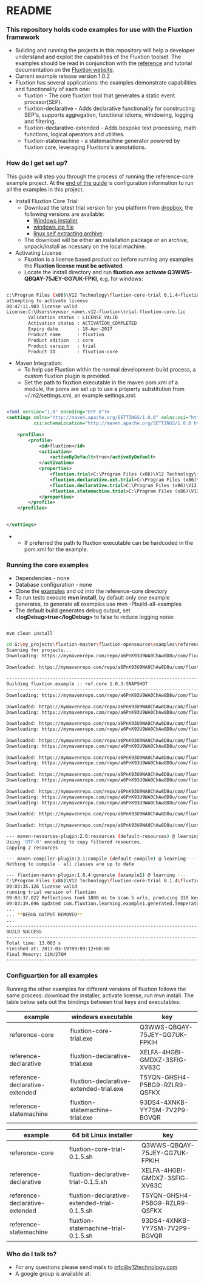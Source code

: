 # README #

### This repository holds code examples for use with the Fluxtion framework ###

* Building and running the projects in this repository will help a developer understand and exploit the capabilities of the Fluxtion toolset. The examples should be read in conjunction with the [reference](http://fluxtion.wpengine.com/documents/reference/) and tutorial documentation on the [Fluxtion website](http://fluxtion.wpengine.com/). 
* Current example release version 1.0.2
* Fluxtion has several applications: the examples demonstrate capabilities and functionality of each one:
    * fluxtion - The core fluxtion tool that generates a static event procssor(SEP).
    * fluxtion-declarative - Adds declarative functionality for constructing SEP's, supports aggregation, functional idioms, windowing, logging and filtering.
    * fluxtion-declarative-extended - Adds bespoke text processing, math functions, logical operators and utilities.
    * fluxtion-statemachine - a statemachine generator powered by fluxtion core, leveraging Fluxtions's annotations.

### How do I get set up? ###
This guide will step you through the process of running the reference-core example project. At the [end of the guide](#configuartion-for-all-examples) is configuration information to run all the examples in this project.

* Install Fluxtion Core Trial:
    * Download the latest trial version for you platform from [dropbox](https://www.dropbox.com/sh/p8g5iqxbedzgcur/AAA01xw4EDZcYW0elHxkKoM1a?dl=0), the following versions are available: 
        * [Windows installer](https://www.dropbox.com/sh/p8g5iqxbedzgcur/AAD6vSalNq4j2D6JGKeHBfIVa/fluxtion-core-trial.exe?dl=0)
        * [windows zip file](https://www.dropbox.com/sh/p8g5iqxbedzgcur/AAD_i_lBRksoynyG67DYRL6Sa/fluxtion-core-trial.zip?dl=0) 
        * [linux self extracting archive](https://www.dropbox.com/sh/p8g5iqxbedzgcur/AACdzgBWQ3aclYbr6maileY5a/fluxtion-core-trial-0.1.5.sh?dl=0).
    * The download will be either an installation package or an archive, unpack/install as ncessary on the local machine.
* Activating License
    * Fluxtion is a license based product so before running any examples the **Fluxtion license must be activated**.
    * Locate the install directory and run **fluxtion.exe activate Q3WWS-QBQAY-75JEY-GG7UK-FPKI**, e.g. for windows:
    
```bash

c:\Program Files (x86)\V12 Technology\fluxtion-core-trial 0.1.4>fluxtion.exe activate Q3WWS-QBQAY-75JEY-GG7UK-FPKIH
attempting to activate license
08:47:11.903 license valid
License:C:\Users\myuser_name\.v12-fluxtion\trial-fluxtion-core.lic
        Validation status : LICENSE_VALID
        Activation status : ACTIVATION_COMPLETED
        Expiry date       : 18-Apr-2017
        Product name      : fluxtion
        Product edition   : core
        Product version   : trial
        Product ID        : fluxtion-core

```

* Maven Integration:
    * To help use Fluxtion within the normal development-build process, a custom fluxtion plugin is provided.
    * Set the path to fluxtion executable in the maven pom.xml of a module, the poms are set up to use a property substitution from ~/.m2/settings.xml, an example settings.xml: 
 

```xml

<?xml version="1.0" encoding="UTF-8"?>
<settings xmlns="http://maven.apache.org/SETTINGS/1.0.0" xmlns:xsi="http://www.w3.org/2001/XMLSchema-instance"
          xsi:schemaLocation="http://maven.apache.org/SETTINGS/1.0.0 http://maven.apache.org/xsd/settings-1.0.0.xsd">
    
    <profiles>
        <profile>
            <id>fluxtion</id>
            <activation>
                <activeByDefault>true</activeByDefault>
            </activation>
            <properties>
                <fluxtion.trial>C:\Program Files (x86)\V12 Technology\fluxtion-core-trial 0.1.4\fluxtion.exe</fluxtion.trial>
                <fluxtion.declarative.ext.trial>C:\Program Files (x86)\V12 Technology\fluxtion-core-trial 0.1.4\fluxtion.exe</fluxtion.declarative.ext.trial>
                <fluxtion.declarative.trial>C:\Program Files (x86)\V12 Technology\fluxtion-core-trial 0.1.4\fluxtion.exe</fluxtion.declarative.trial>
                <fluxtion.statemachine.trial>C:\Program Files (x86)\V12 Technology\fluxtion-core-trial 0.1.4\fluxtion.exe</fluxtion.statemachine.trial>
            </properties>
        </profile>
    </profiles>
    

</settings>
```
- 
    * If preferred the path to fluxtion executable can be hardcoded in the pom.xml for the example.

### Running the core examples ###

* Dependencies - none
* Database configuration - none
* Clone the [examples](https://github.com/v12technology/fluxtion-examples.git) and cd into the reference-core directory
* To run tests execute  **mvn install**, by default only one example generates, to generate all examples use mvn -Pbuild-all-examples
* The default build generates debug output, set **&lt;logDebug&gt;true&lt;/logDebug&gt;** to false to reduce logging noise:

```bash

mvn clean install 

cd G:\my_projects\fluxtion-master\fluxtion-opensource\examples\reference-core; "JAVA_HOME=C:\\Program Files\\Java\\jdk1.8.0_101" M2_HOME=G:\\tools\\mvn\\apache-maven-3.3.9 cmd /c "\"\"G:\\tools\\mvn\\apache-maven-3.3.9\\bin\\mvn.cmd\" -Dmaven.ext.class.path=\"C:\\Program Files\\NetBeans 8.2\\java\\maven-nblib\\netbeans-eventspy.jar\" -Pbuild-all-examples install\""
Scanning for projects...
Downloading: https://mymavenrepo.com/repo/a6PnK93U9WA0ChAw8D8u/com/fluxtion/fluxtion-bom/0.1.22/fluxtion-bom-0.1.22.pom
         
Downloaded: https://mymavenrepo.com/repo/a6PnK93U9WA0ChAw8D8u/com/fluxtion/fluxtion-bom/0.1.22/fluxtion-bom-0.1.22.pom (5 KB at 0.9 KB/sec)
                                                                        
------------------------------------------------------------------------
Building fluxtion.example :: ref.core 1.0.3-SNAPSHOT
------------------------------------------------------------------------
Downloading: https://mymavenrepo.com/repo/a6PnK93U9WA0ChAw8D8u/com/fluxtion/fluxtion-maven-plugin/1.0.4/fluxtion-maven-plugin-1.0.4.pom
         
Downloaded: https://mymavenrepo.com/repo/a6PnK93U9WA0ChAw8D8u/com/fluxtion/fluxtion-maven-plugin/1.0.4/fluxtion-maven-plugin-1.0.4.pom (7 KB at 2.2 KB/sec)
Downloading: https://mymavenrepo.com/repo/a6PnK93U9WA0ChAw8D8u/com/fluxtion/fluxtion-maven-plugin/1.0.4/fluxtion-maven-plugin-1.0.4.jar
           
Downloaded: https://mymavenrepo.com/repo/a6PnK93U9WA0ChAw8D8u/com/fluxtion/fluxtion-maven-plugin/1.0.4/fluxtion-maven-plugin-1.0.4.jar (13 KB at 11.1 KB/sec)
Downloading: https://mymavenrepo.com/repo/a6PnK93U9WA0ChAw8D8u/com/fluxtion/fluxtion-api/0.1.22/fluxtion-api-0.1.22.pom
         
Downloaded: https://mymavenrepo.com/repo/a6PnK93U9WA0ChAw8D8u/com/fluxtion/fluxtion-api/0.1.22/fluxtion-api-0.1.22.pom (3 KB at 2.6 KB/sec)
Downloading: https://mymavenrepo.com/repo/a6PnK93U9WA0ChAw8D8u/com/fluxtion/core-parent/0.1.22/core-parent-0.1.22.pom
         
Downloaded: https://mymavenrepo.com/repo/a6PnK93U9WA0ChAw8D8u/com/fluxtion/core-parent/0.1.22/core-parent-0.1.22.pom (2 KB at 4.6 KB/sec)
Downloading: https://mymavenrepo.com/repo/a6PnK93U9WA0ChAw8D8u/com/fluxtion/build-parent-root/0.1.22/build-parent-root-0.1.22.pom
         
Downloaded: https://mymavenrepo.com/repo/a6PnK93U9WA0ChAw8D8u/com/fluxtion/build-parent-root/0.1.22/build-parent-root-0.1.22.pom (6 KB at 5.5 KB/sec)
Downloading: https://mymavenrepo.com/repo/a6PnK93U9WA0ChAw8D8u/com/fluxtion/fluxtion-builder/0.1.22/fluxtion-builder-0.1.22.pom
         
Downloaded: https://mymavenrepo.com/repo/a6PnK93U9WA0ChAw8D8u/com/fluxtion/fluxtion-builder/0.1.22/fluxtion-builder-0.1.22.pom (2 KB at 0.8 KB/sec)
Downloading: https://mymavenrepo.com/repo/a6PnK93U9WA0ChAw8D8u/com/fluxtion/fluxtion-api/0.1.22/fluxtion-api-0.1.22.jar
Downloading: https://mymavenrepo.com/repo/a6PnK93U9WA0ChAw8D8u/com/fluxtion/fluxtion-builder/0.1.22/fluxtion-builder-0.1.22.jar
         
Downloaded: https://mymavenrepo.com/repo/a6PnK93U9WA0ChAw8D8u/com/fluxtion/fluxtion-api/0.1.22/fluxtion-api-0.1.22.jar (9 KB at 2.1 KB/sec)
           
Downloaded: https://mymavenrepo.com/repo/a6PnK93U9WA0ChAw8D8u/com/fluxtion/fluxtion-builder/0.1.22/fluxtion-builder-0.1.22.jar (26 KB at 0.6 KB/sec)

--- maven-resources-plugin:2.6:resources (default-resources) @ learning ---
Using 'UTF-8' encoding to copy filtered resources.
Copying 2 resources

--- maven-compiler-plugin:3.1:compile (default-compile) @ learning ---
Nothing to compile - all classes are up to date

--- fluxtion-maven-plugin:1.0.4:generate (example1) @ learning ---
C:\Program Files (x86)\V12 Technology\fluxtion-core-trial 0.1.4\fluxtion.exe -outDirectory G:\my_projects\fluxtion-master\fluxtion-opensource\examples\reference-core/src/main/java -buildDirectory G:\my_projects\fluxtion-master\fluxtion-opensource\examples\reference-core/target/classes -outResDirectory G:\my_projects\fluxtion-master\fluxtion-opensource\examples\reference-core/target/generated-sources/sep -outPackage com.fluxtion.learning.example1.generated -configClass com.fluxtion.learning.example1.TemperatureHandler$Builder -outClass TemperatureProcessor -buildClasses true -formatSource true -supportDirtyFiltering true -generateDebugPrep false -assignPrivate false -cp G:\my_projects\fluxtion-master\fluxtion-opensource\examples\reference-core\target\classes;C:\Users\pappabear\.m2\repository\com\fluxtion\fluxtion-api\0.1.22\fluxtion-api-0.1.22.jar;C:\Users\pappabear\.m2\repository\it\unimi\dsi\fastutil\7.0.7\fastutil-7.0.7.jar;C:\Users\pappabear\.m2\repository\net\vidageek\mirror\1.6.1\mirror-1.6.1.jar
09:03:35.126 license valid
running trial version of fluxtion
09:03:37.022 Reflections took 1800 ms to scan 5 urls, producing 318 keys and 1582 values 
09:03:39.696 Updated com.fluxtion.learning.example1.generated.TemperatureProcessor in G:\my_projects\fluxtion-master\fluxtion-opensource\examples\reference-core\target\classes
...
... **DEBUG OUTPUT REMOVED**
...
------------------------------------------------------------------------
BUILD SUCCESS
------------------------------------------------------------------------
Total time: 13.003 s
Finished at: 2017-03-19T09:09:12+00:00
Final Memory: 11M/276M
------------------------------------------------------------------------


```

### Configuartion for all examples ###

Running the other examples for different versions of fluxtion follows the same process: download the installer, activate license, run mvn install. The table below sets out the bindings between trial keys and executables:

example|windows executable|key
-------|----------|---
reference-core| fluxtion-core-trial.exe | Q3WWS-QBQAY-75JEY-GG7UK-FPKIH
reference-declarative| fluxtion-declarative-trial.exe | XELFA-4HGBI-GMDXZ-3SFIG-XV63C
reference-declarative-extended| fluxtion-declarative-extended-trial.exe | T5YQN-GHSH4-P5BG9-RZLR9-QSFKX
reference-statemachine| fluxtion-statemachine-trial.exe | 93DS4-4XNKB-YY7SM-7V2P9-BGVQR

example|64 bit Linux installer|key
-------|----------|---
reference-core| fluxtion-core-trial-0.1.5.sh | Q3WWS-QBQAY-75JEY-GG7UK-FPKIH
reference-declarative| fluxtion-declarative-trial-0.1.5.sh | XELFA-4HGBI-GMDXZ-3SFIG-XV63C
reference-declarative-extended| fluxtion-declarative-extended-trial-0.1.5.sh | T5YQN-GHSH4-P5BG9-RZLR9-QSFKX
reference-statemachine| fluxtion-statemachine-trial-0.1.5.sh | 93DS4-4XNKB-YY7SM-7V2P9-BGVQR






### Who do I talk to? ###

* For any questions please send mails to info@v12technology.com
* A google group is available at:
